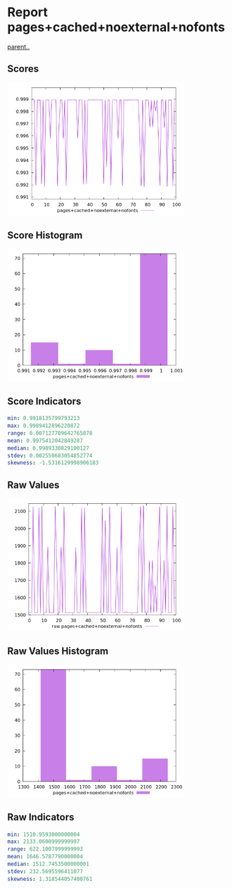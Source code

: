 # Report pages+cached+noexternal+nofonts

[parent..](./..)  


## Scores

![score](./score.png)  

## Score Histogram

![hist](./hist.png)  

## Score Indicators

```yaml
min: 0.9918135799793213
max: 0.9989412896220872
range: 0.007127709642765878
mean: 0.9975412042849287
median: 0.9989330829100127
stdev: 0.002550683054852774
skewness: -1.5316129998906183

```

## Raw Values

![raw](./raw.png)  

## Raw Values Histogram

![raw hist](./raw_hist.png)  

## Raw Indicators

```yaml
min: 1510.9593000000004
max: 2133.0600999999997
range: 622.1007999999993
mean: 1646.5787790000004
median: 1512.7453500000001
stdev: 232.5695596411077
skewness: 1.318544057400761

```

<style>
  img {
    max-width: 80%;
  }
</style>
      
